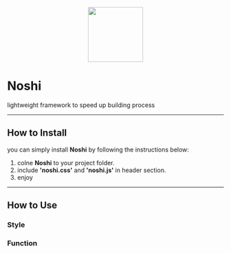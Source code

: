 <div style="display: flex; justify-content: center;">
<img src="https://lh6.googleusercontent.com/OnKNjHP4aLbjjYMyllCAAJyqdv_dbiNVZL0ra3eY57-tHms-GQvTZ87PhVzyOQ15VBi3P0qiW8a70LgprELR=w1360-h657" style="width: 128px; height: 128px;" />
</div>

# Noshi
 lightweight framework to speed up building process

---

 ## How to Install
 you can simply install <b>Noshi</b> by following the instructions below:

 <ol>
    <li>colne <b>Noshi</b> to your project folder.</li>
    <li>include <b>'noshi.css'</b> and <b>'noshi.js'</b> in header section.</li>
    <li>enjoy</li>
 </ol>

 ---

 ## How to Use
 ### Style
 ### Function
